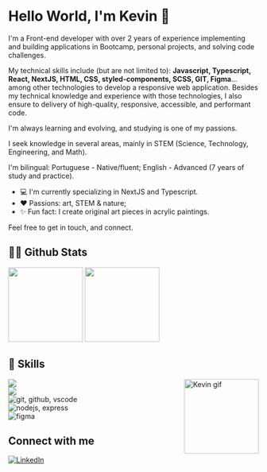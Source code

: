 # Hello World, I'm Kevin 👋

I'm a Front-end developer with over 2 years of experience implementing and building applications in Bootcamp, personal projects, and solving code challenges.

My technical skills include (but are not limited to): **Javascript, Typescript, React, NextJS, HTML, CSS, styled-components, SCSS, GIT, Figma**... among other technologies to develop a responsive web application.
Besides my technical knowledge and experience with those technologies, I also ensure to delivery of high-quality, responsive, accessible, and performant code.

I'm always learning and evolving, and studying is one of my passions.

I seek knowledge in several areas, mainly in STEM (Science, Technology, Engineering, and Math).

I'm bilingual:
Portuguese - Native/fluent;
English - Advanced (7 years of study and practice).

- 💻 I'm currently specializing in NextJS and Typescript.
- ❤️ Passions: art, STEM & nature;
- ✨ Fun fact: I create original art pieces in acrylic paintings.

Feel free to get in touch, and connect.

## 🐱‍💻 Github Stats
<div>
  <a href="https://github.com/kevinCubas">
  <img height="150em" src="https://github-readme-stats.vercel.app/api?username=kevinCubas&show_icons=true&theme=midnight-purple&include_all_commits=true&count_private=true&hide=stars"/></a>
  <a href="https://github.com/kevinCubas">
    <img height="150em" src="https://github-readme-stats.vercel.app/api/top-langs/?username=kevinCubas&layout=compact&langs_count=7&theme=midnight-purple" />
  </a>
</div>

## 🚀 Skills
<div>
  <a href="https://github.com/kevinCubas">
    <img alt="Kevin gif" src="https://cdn.discordapp.com/attachments/986395839897419776/986777975443828746/Kevin-gif.gif" height="150em" align="right"/>  
  </a>
  <img src="https://skillicons.dev/icons?i=js,ts,react,nextjs,html" 
       alt"javascript, typescript, react, nextjs, html" /> <br>
  <img src="https://skillicons.dev/icons?i=css,sass,styledcomponents,tailwind" 
       alt"css, sass, styled-components, tailwind" /> <br>
  <img src="https://skillicons.dev/icons?i=git,github,vscode" 
       alt="git, github, vscode" /> <br>
  <img src="https://skillicons.dev/icons?i=nodejs,express" 
       alt="nodejs, express" /> <br>
  <img src="https://skillicons.dev/icons?i=figma" 
       alt="figma" />
</div>

## Connect with me

<a href="https://www.linkedin.com/in/kevincubas/?locale=en_US"><img src="https://img.shields.io/badge/LinkedIn-0077B5?style=for-the-badge&logo=linkedin&logoColor=white" alt="LinkedIn"/></a>
